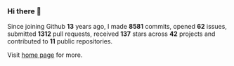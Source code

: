 ### Hi there 👋

Since joining Github **13** years ago, I made **8581** commits, opened **62** issues, submitted **1312** pull requests, received **137** stars across **42** projects and contributed to **11** public repositories.

Visit <a href="https://j15h.nu">home page</a> for more.

